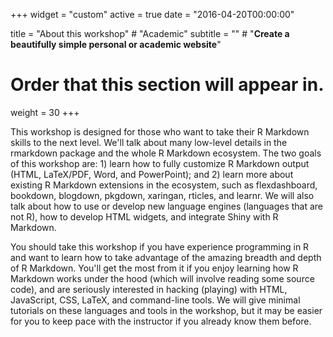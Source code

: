 +++
widget = "custom"
active = true
date = "2016-04-20T00:00:00"

title = "About this workshop"  # "Academic"
subtitle = ""  # "**Create a beautifully simple personal or academic website**"

# Order that this section will appear in.
weight = 30
+++

This workshop is designed for those who want to take their R Markdown skills to the next level. We'll talk about many low-level details in the rmarkdown package and the whole R Markdown ecosystem. The two goals of this workshop are: 1) learn how to fully customize R Markdown output (HTML, LaTeX/PDF, Word, and PowerPoint); and 2) learn more about existing R Markdown extensions in the ecosystem, such as flexdashboard, bookdown, blogdown, pkgdown, xaringan, rticles, and learnr. We will also talk about how to use or develop new language engines (languages that are not R), how to develop HTML widgets, and integrate Shiny with R Markdown.

You should take this workshop if you have experience programming in R and want to learn how to take advantage of the amazing breadth and depth of R Markdown. You'll get the most from it if you enjoy learning how R Markdown works under the hood (which will involve reading some source code), and are seriously interested in hacking (playing) with HTML, JavaScript, CSS, LaTeX, and command-line tools. We will give minimal tutorials on these languages and tools in the workshop, but it may be easier for you to keep pace with the instructor if you already know them before.
